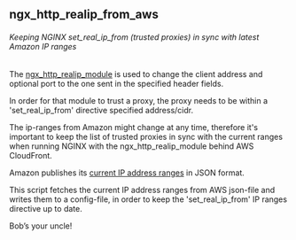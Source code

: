 ## ngx_http_realip_from_aws
###### Keeping NGINX set_real_ip_from (trusted proxies) in sync with latest Amazon IP ranges
The [ngx_http_realip_module](http://nginx.org/en/docs/http/ngx_http_realip_module.html) is used to change the client address and optional port to the one sent in the specified header fields.

In order for that module to trust a proxy, the proxy needs to be within a 'set_real_ip_from' directive specified address/cidr.

The ip-ranges from Amazon might change at any time, therefore it's important to keep the list of trusted proxies in sync with the current ranges when running NGINX with the ngx_http_realip_module behind AWS CloudFront.

Amazon publishes its [current IP address ranges](http://docs.aws.amazon.com/general/latest/gr/aws-ip-ranges.html) in JSON format. 

This script fetches the current IP address ranges from AWS json-file and writes them to a config-file, in order to keep the 'set_real_ip_from' IP ranges directive up to date.

Bob’s your uncle!